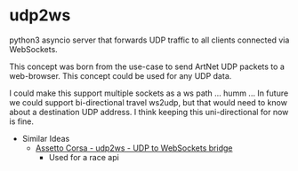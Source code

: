 udp2ws
======

python3 asyncio server that forwards UDP traffic to all clients connected via WebSockets.

This concept was born from the use-case to send ArtNet UDP packets to a web-browser. 
This concept could be used for any UDP data.

I could make this support multiple sockets as a ws path ... humm ...
In future we could support bi-directional travel ws2udp, but that would need to know about a destination UDP address. I think keeping this uni-directional for now is fine.

* Similar Ideas
    * [Assetto Corsa - udp2ws - UDP to WebSockets bridge](https://www.racedepartment.com/downloads/udp2ws-udp-to-websockets-bridge.19909/)
        * Used for a race api

